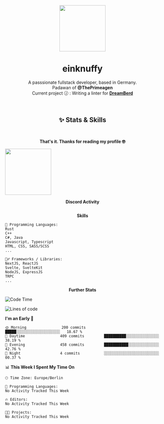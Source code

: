 <p align="center">
   <br />
   <a href="https://github.com/einKnuffy" target="_blank"><img width="150px" src="https://avatars.githubusercontent.com/u/66639485?s=400&u=fc9b6f7cbddb6dfbb93dc63483f7fc7aee75ac2e&v=4" /></a>
   <h1 align="center"><b>einknuffy</b></h1>
   <p align="center">A passsionate fullstack developer, based in Germany. <br/>
   Padawan of <b>@ThePrimeagen</b> <br/>
   Current project 🕜 : Writing a linter for <b><a href="https://github.com/TodePond/DreamBerd" target="_blank">DreamBerd</a></b>
   </p>
</p>

<br/>

<p align="center">
     <h2 align="center"><b>✨ Stats & Skills </b></h2><br/>
   <p align="center">
<p align="center"><b>That's it. Thanks for reading my profile 🤓</b></p>
<img align="center" width="150px" src="https://i.kym-cdn.com/entries/icons/facebook/000/016/546/hidethepainharold.jpg" /><br/>

<p align="center"><b>Discord Activity</b><br/></p>
<img src="https://lanyard.cnrad.dev/api/675737917200662539" alt="" /><br/>


<p align="center"><b>Skills</b><br/></p>

```text
💬 Programming Languages:
Rust
C++
C#, Java
Javascript, Typescript
HTML, CSS, SASS/SCSS
...

🤹‍♂️ Frameworks / Libraries:
NextJS, ReactJS
Svelte, SvelteKit
NodeJS, ExpressJS
TRPC
...
```

<p align="center"><b>Further Stats</b><br/></p>

<!--START_SECTION:waka-->
![Code Time](http://img.shields.io/badge/Code%20Time-1%20hr%2038%20mins-blue)

![Lines of code](https://img.shields.io/badge/From%20Hello%20World%20I%27ve%20Written-8.1%20million%20lines%20of%20code-blue)

**I'm an Early 🐤** 

```text
🌞 Morning                200 commits         █████░░░░░░░░░░░░░░░░░░░░   18.67 % 
🌆 Daytime                409 commits         ██████████░░░░░░░░░░░░░░░   38.19 % 
🌃 Evening                458 commits         ███████████░░░░░░░░░░░░░░   42.76 % 
🌙 Night                  4 commits           ░░░░░░░░░░░░░░░░░░░░░░░░░   00.37 % 
```


📊 **This Week I Spent My Time On** 

```text
🕑︎ Time Zone: Europe/Berlin

💬 Programming Languages: 
No Activity Tracked This Week

🔥 Editors: 
No Activity Tracked This Week

🐱‍💻 Projects: 
No Activity Tracked This Week
```


<!--END_SECTION:waka-->

   </p>
</p>

<br/>
